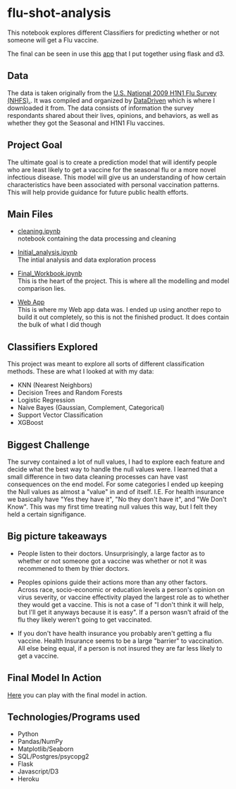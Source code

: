 # flu-shot-analysis
This notebook explores different Classifiers for predicting whether or not someone will get a Flu vaccine.

The final can be seen in use this [app](https://flu-analysis.herokuapp.com/) that I put together using flask and d3. 

## Data
The data is taken originally from the [U.S. National 2009 H1N1 Flu Survey (NHFS).](https://webarchive.loc.gov/all/20140511031000/http://www.cdc.gov/nchs/nis/about_nis.htm#h1n1). It was compiled and organized by [DataDriven](https://www.drivendata.org/competitions/66/flu-shot-learning/data/) which is where I downloaded it from. The data consists of information the survey respondants shared about their lives, opinions, and behaviors, as well as whether they got the Seasonal and H1N1 Flu vaccines.


## Project Goal
The ultimate goal is to create a prediction model that will identify people who are least likely to get a vaccine for the seasonal flu or a more novel infectious disease. This model will give us an understanding of how certain characteristics have been associated with personal vaccination patterns. This will help provide guidance for future public health efforts.


## Main Files

- [cleaning.ipynb](work_analysis/cleaning.ipynb)\
  notebook containing the data processing and cleaning 
  
- [Initial_analysis.ipynb](work_analysis/Initial_analysis.ipynb) \
  The intial analysis and data exploration process
  
- [Final_Workbook.ipynb](work_analysis/Final_Workbook.ipynb) \
  This is the heart of the project. This is where all the modelling and model comparison lies. 
  
- [Web App](web-app) \
  This is where my Web app data was. I ended up using another repo to build it out completely, so this is not the finished product. It does contain the bulk of what I did though
  
  
## Classifiers Explored
This project was meant to explore all sorts of different classification methods.
These are what I looked at with my data: 
- KNN (Nearest Neighbors)
- Decision Trees and Random Forests
- Logistic Regression
- Naive Bayes (Gaussian, Complement,  Categorical)
- Support Vector Classification
- XGBoost
  

## Biggest Challenge

The survey contained a lot of null values, I had to explore each feature and decide what the best way to handle the null values were. I learned that a small difference in two data cleaning processes can have vast consequences on the end model. For some categories I ended up keeping the Null values as almost a "value" in and of itself. I.E. For health insurance we basically have "Yes they have it", "No they don't have it", and "We Don't Know". This was my first time treating null values this way, but I felt they held a certain signifigance.
  

## Big picture takeaways
- People listen to their doctors. Unsurprisingly, a large factor as to whether or not someone got a vaccine was whether or not it was recommened to them by thier doctors.

- Peoples opinions guide their actions more than any other factors. Across race, socio-economic or education levels a person's opinion on virus severity, or vaccine effectivity played the largest role as to whether they would get a vaccine. This is not a case of "I don't think it will help, but I'll get it anyways because it is easy". If a person wasn't afraid of the flu they likely weren't going to get vaccinated.

- If you don't have health insurance you probably aren't getting a flu vaccine. Health Insurance seems to be a large "barrier" to vaccination. All else being equal, if a person is not insured they are far less likely to get a vaccine.
  
## Final Model In Action
[Here](https://flu-analysis.herokuapp.com/) you can play with the final model in action.


## Technologies/Programs used
- Python
- Pandas/NumPy
- Matplotlib/Seaborn
- SQL/Postgres/psycopg2
- Flask
- Javascript/D3
- Heroku

